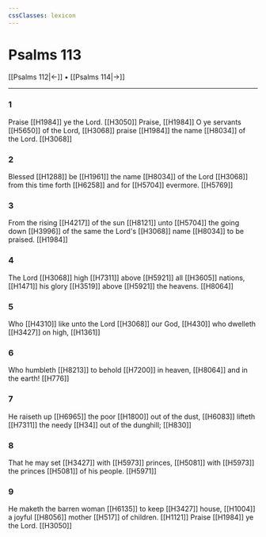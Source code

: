 ```yaml
---
cssClasses: lexicon
---
```

# Psalms 113

[[Psalms 112|←]] • [[Psalms 114|→]]

---

### 1
Praise [[H1984]] ye the Lord. [[H3050]] Praise, [[H1984]] O ye servants [[H5650]] of the Lord, [[H3068]] praise [[H1984]] the name [[H8034]] of the Lord. [[H3068]]

### 2
Blessed [[H1288]] be [[H1961]] the name [[H8034]] of the Lord [[H3068]] from this time forth [[H6258]] and for [[H5704]] evermore. [[H5769]]

### 3
From the rising [[H4217]] of the sun [[H8121]] unto [[H5704]] the going down [[H3996]] of the same the Lord's [[H3068]] name [[H8034]] to be praised. [[H1984]]

### 4
The Lord [[H3068]] high [[H7311]] above [[H5921]] all [[H3605]] nations, [[H1471]] his glory [[H3519]] above [[H5921]] the heavens. [[H8064]]

### 5
Who [[H4310]] like unto the Lord [[H3068]] our God, [[H430]] who dwelleth [[H3427]] on high, [[H1361]]

### 6
Who humbleth [[H8213]] to behold [[H7200]] in heaven, [[H8064]] and in the earth! [[H776]]

### 7
He raiseth up [[H6965]] the poor [[H1800]] out of the dust, [[H6083]] lifteth [[H7311]] the needy [[H34]] out of the dunghill; [[H830]]

### 8
That he may set [[H3427]] with [[H5973]] princes, [[H5081]] with [[H5973]] the princes [[H5081]] of his people. [[H5971]]

### 9
He maketh the barren woman [[H6135]] to keep [[H3427]] house, [[H1004]] a joyful [[H8056]] mother [[H517]] of children. [[H1121]] Praise [[H1984]] ye the Lord. [[H3050]]